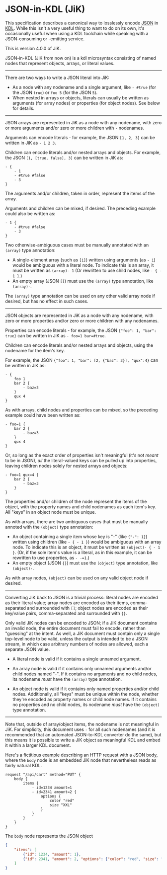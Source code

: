 JSON-in-KDL (JiK)
=================

This specification describes a canonical way to losslessly encode [JSON](https://json.org) in [KDL](https://kdl.dev). While this isn't a very useful thing to want to do on its own, it's occasionally useful when using a KDL toolchain while speaking with a JSON-consuming or -emitting service.

This is version 4.0.0 of JiK.

JSON-in-KDL (JiK from now on) is a kdl microsyntax consisting of named nodes that represent objects, arrays, or literal values.

----

There are two ways to write a JSON literal into JiK:

* As a node with any nodename and a single argument, like `- #true` (for the JSON `true`) or `foo 5` (for the JSON `5`).
* When nested in arrays or objects, literals can usually be written as arguments (for array nodes) or properties (for object nodes). See below for details.

----

JSON arrays are represented in JiK as a node with any nodename, with zero or more arguments and/or zero or more children with `-` nodenames.

Arguments can encode literals - for example, the JSON `[1, 2, 3]` can be written in JiK as `- 1 2 3`.

Children can encode literals and/or nested arrays and objects. For example, the JSON `[1, [true, false], 3]` can be written in JiK as:

```kdl
- {
	- 1
	- #true #false
	- 3
}
```

The arguments and/or children, taken in order, represent the items of the array.

Arguments and children can be mixed, if desired. The preceding example could also be written as:

```kdl
- 1 {
	- #true #false
	- 3
}
```

Two otherwise-ambiguous cases must be manually annotated with an `(array)` type annotation:

* A single-element array (such as `[1]`) written using arguments (as `- 1`) would be ambiguous with a literal node. 
	To indicate this is an array, it must be written as `(array)- 1`
	(Or rewritten to use child nodes, like `- { - 1 }`.)
* An empty array (JSON `[]`) must use the `(array)` type annotation, like `(array)-`.

The `(array)` type annotation can be used on any other valid array node if desired, but has no effect in such cases.

----

JSON objects are represented in JiK as a node with any nodename, with zero or more properties and/or zero or more children with any nodenames.

Properties can encode literals - for example, the JSON `{"foo": 1, "bar": true}` can be written in JiK as `- foo=1 bar=#true`.

Children can encode literals and/or nested arrays and objects,
using the nodename for the item's key. 

For example, the JSON `{"foo": 1, "bar": [2, {"baz": 3}], "qux":4}` can be written in JiK as:

```kdl
- {
	foo 1
	bar 2 {
		- baz=3
	}
	qux 4
}
```

As with arrays, child nodes and properties can be mixed, so the preceding example could have been written as:

```kdl
- foo=1 {
	bar 2 {
		- baz=3
	}
	qux 4
}
```

Or, so long as the exact order of properties isn't meaningful (it's not *meant* to be in JSON),
*all* the literal-valued keys can be pulled up into properties,
leaving children nodes solely for nested arrays and objects:

```kdl
- foo=1 qux=4 {
	bar 2 {
		- baz=3
	}
}
```

The properties and/or children of the node represent the items of the object,
with the property names and child nodenames as each item's key.
All "keys" in an object node must be unique.

As with arrays, there are two ambiguous cases that must be manually annoted with the `(object)` type annotation:

* An object containing a single item whose key is "-" (like `{"-": 1}`) written using children (like `- { - 1 }`)
	would be ambiguous with an array node.
	To indicate this is an object, it must be written as `(object)- { - 1 }`.
	(Or, if the sole item's value is a literal, as in this example,
	it can be rewritten to use properties, as `- -=1`.)
* An empty object (JSON `{}`) must use the `(object)` type annotation, like `(object)-`.

As with array nodes, `(object)` can be used on any valid object node if desired.

----

Converting JiK back to JSON is a trivial process: literal nodes are encoded as their literal value; array nodes are encoded as their items, comma-separated and surrounded with `[]`; object nodes are encoded as their key/value pairs, comma-separated and surrounded with `{}`.

Only valid JiK nodes can be encoded to JSON; if a JiK document contains an invalid node, the entire document must fail to encode, rather than "guessing" at the intent. As well, a JiK document must contain only a single top-level node to be valid, unless the output is intended to be a JSON stream, in which case arbitrary numbers of nodes are allowed, each a separate JSON value.

* A literal node is valid if it contains a single unnamed argument.

* An array node is valid if it contains only unnamed arguments and/or child nodes named "-". If it contains no arguments and no child nodes, its nodename *must* have the `(array)` type annotation.

* An object node is valid if it contains only named properties and/or child nodes. Additionally, all "keys" must be unique within the node, whether they're encoded as property names or child node names. If it contains no properties and no child nodes, its nodename *must* have the `(object)` type annotation.

----

Note that, outside of array/object items, the nodename is not meaningful in JiK.
For simplicity, this document uses `-` for all such nodenames
(and it is recommended that an automated JSON-to-KDL converter do the same),
but this means it is possible to write a JiK object as meaningful KDL
and embed it within a larger KDL document.

Here's a fictitious example describing an HTTP request with a JSON body, 
where the `body` node is an embedded JiK node
that nevertheless reads as fairly natural KDL.

```kdl
request "/api/cart" method="PUT" {
	body {
		items {
			- id=1234 amount=1
			- id=2341 amount=2 {
				options {
					color "red"
					size "XXL"
				}
			}
		}
	}
}
```

The `body` node represents the JSON object

```json
{
	"items": [
		{"id": 1234, "amount": 1},
		{"id": 2341, "amount": 2, "options": {"color": "red", "size": "XXL"}}
	]
}
```
